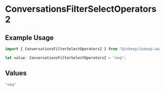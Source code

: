 # ConversationsFilterSelectOperators2

## Example Usage

```typescript
import { ConversationsFilterSelectOperators2 } from "@inkeep/inkeep-analytics/models/components";

let value: ConversationsFilterSelectOperators2 = "neq";
```

## Values

```typescript
"neq"
```